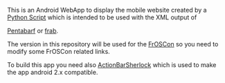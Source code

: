 This is an Android WebApp to display the mobile website created by a [Python
Script](https://github.com/derpeter/Conference-Mobile-Schedule)  which is
intended to be used  with the XML output of

[Pentabarf](http://www.pentabarf.org) or
[frab](https://github.com/frab/frab).

The version in this repository will be used for the
[FrOSCon](http://froscon.org) so you need  to modify some FrOSCon related
links.

To build this app you need also [ActionBarSherlock](http://actionbarsherlock.com/) which is used to make the app android 2.x compatible.
